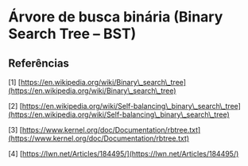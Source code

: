 # Árvore de busca binária (Binary Search Tree – BST)

## Referências

\[1] [https://en.wikipedia.org/wiki/Binary\_search\_tree](https://en.wikipedia.org/wiki/Binary\_search\_tree)

\[2] [https://en.wikipedia.org/wiki/Self-balancing\_binary\_search\_tree](https://en.wikipedia.org/wiki/Self-balancing\_binary\_search\_tree)

\[3] [https://www.kernel.org/doc/Documentation/rbtree.txt](https://www.kernel.org/doc/Documentation/rbtree.txt)

\[4] [https://lwn.net/Articles/184495/](https://lwn.net/Articles/184495/)


